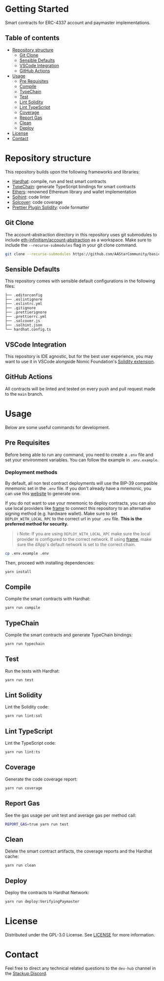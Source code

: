 # Getting Started

Smart contracts for ERC-4337 account and paymaster implementations.

## Table of contents

- [Repository structure](#repository-structure)
  - [Git Clone](#git-clone)
  - [Sensible Defaults](#sensible-defaults)
  - [VSCode Integration](#vscode-integration)
  - [GitHub Actions](#github-actions)
- [Usage](#usage)
  - [Pre Requisites](#pre-requisites)
  - [Compile](#compile)
  - [TypeChain](#typechain)
  - [Test](#test)
  - [Lint Solidity](#lint-solidity)
  - [Lint TypeScript](#lint-typescript)
  - [Coverage](#coverage)
  - [Report Gas](#report-gas)
  - [Clean](#clean)
  - [Deploy](#deploy)
- [License](#license)
- [Contact](#contact)

# Repository structure

This repository builds upon the following frameworks and libraries:

- [Hardhat](https://github.com/nomiclabs/hardhat): compile, run and test smart contracts
- [TypeChain](https://github.com/ethereum-ts/TypeChain): generate TypeScript bindings for smart contracts
- [Ethers](https://github.com/ethers-io/ethers.js/): renowned Ethereum library and wallet implementation
- [Solhint](https://github.com/protofire/solhint): code linter
- [Solcover](https://github.com/sc-forks/solidity-coverage): code coverage
- [Prettier Plugin Solidity](https://github.com/prettier-solidity/prettier-plugin-solidity): code formatter

## Git Clone

The account-abstraction directory in this repository uses git submodules to include
[eth-infinitism/account-abstraction](https://github.com/eth-infinitism/account-abstraction) as a workspace. Make sure to
include the `--recurse-submodules` flag in your git clone command.

```bash
git clone --recurse-submodules https://github.com/AAStarCommunity/basic_paymaster_contract.git
```

## Sensible Defaults

This repository comes with sensible default configurations in the following files:

```text
├── .editorconfig
├── .eslintignore
├── .eslintrc.yml
├── .gitignore
├── .prettierignore
├── .prettierrc.yml
├── .solcover.js
├── .solhint.json
└── hardhat.config.ts
```

## VSCode Integration

This repository is IDE agnostic, but for the best user experience, you may want to use it in VSCode alongside Nomic
Foundation's [Solidity extension](https://marketplace.visualstudio.com/items?itemName=NomicFoundation.hardhat-solidity).

## GitHub Actions

All contracts will be linted and tested on every push and pull request made to the `main` branch.

# Usage

Below are some useful commands for development.

## Pre Requisites

Before being able to run any command, you need to create a `.env` file and set your environment variables. You can
follow the example in `.env.example`.

### Deployment methods

By default, all non test contract deployments will use the BIP-39 compatible mnemonic set in the `.env` file. If you
don't already have a mnemonic, you can use this [website](https://iancoleman.io/bip39/) to generate one.

If you do not want to use your mnemonic to deploy contracts, you can also use local providers like
[frame](https://github.com/floating/frame) to connect this repository to an alternative signing method (e.g. hardware
wallet). Make sure to set `DEPLOY_WITH_LOCAL_RPC` to the correct url in your `.env` file. **This is the preferred method
for security.**

> ℹ️ Note: If you are using `DEPLOY_WITH_LOCAL_RPC` make sure the local provider is configured to the correct network.
> If using [frame](https://github.com/floating/frame), make sure the dApp's default network is set to the correct chain.

```sh
cp .env.example .env
```

Then, proceed with installing dependencies:

```sh
yarn install
```

## Compile

Compile the smart contracts with Hardhat:

```sh
yarn run compile
```

## TypeChain

Compile the smart contracts and generate TypeChain bindings:

```sh
yarn run typechain
```

## Test

Run the tests with Hardhat:

```sh
yarn run test
```

## Lint Solidity

Lint the Solidity code:

```sh
yarn run lint:sol
```

## Lint TypeScript

Lint the TypeScript code:

```sh
yarn run lint:ts
```

## Coverage

Generate the code coverage report:

```sh
yarn run coverage
```

## Report Gas

See the gas usage per unit test and average gas per method call:

```sh
REPORT_GAS=true yarn run test
```

## Clean

Delete the smart contract artifacts, the coverage reports and the Hardhat cache:

```sh
yarn run clean
```

## Deploy

Deploy the contracts to Hardhat Network:

```sh
yarn run deploy:VerifyingPaymaster
```

# License

Distributed under the GPL-3.0 License. See [LICENSE](./LICENSE.md) for more information.

# Contact

Feel free to direct any technical related questions to the `dev-hub` channel in the
[Stackup Discord](https://discord.gg/VTjJGvMNyW).
